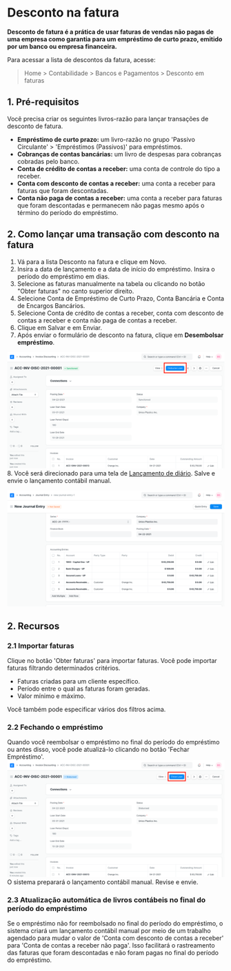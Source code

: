# Desconto na fatura



**Desconto de fatura é a prática de usar faturas de vendas não pagas de uma empresa como garantia para um empréstimo de curto prazo, emitido por um banco ou empresa financeira.**


Para acessar a lista de descontos da fatura, acesse:



> 
> Home > Contabilidade > Bancos e Pagamentos > Desconto em faturas
> 
> 
> 


## 1. Pré-requisitos


Você precisa criar os seguintes livros-razão para lançar transações de desconto de fatura.


* **Empréstimo de curto prazo:** um livro-razão no grupo 'Passivo Circulante' > 'Empréstimos (Passivos)' para empréstimos.
* **Cobranças de contas bancárias:** um livro de despesas para cobranças cobradas pelo banco.
* **Conta de crédito de contas a receber:** uma conta de controle do tipo a receber.
* **Conta com desconto de contas a receber:** uma conta a receber para faturas que foram descontadas.
* **Conta não paga de contas a receber:** uma conta a receber para faturas que foram descontadas e permanecem não pagas mesmo após o término do período do empréstimo.


## 2. Como lançar uma transação com desconto na fatura


1. Vá para a lista Desconto na fatura e clique em Novo.
2. Insira a data de lançamento e a data de início do empréstimo. Insira o período do empréstimo em dias.
3. Selecione as faturas manualmente na tabela ou clicando no botão "Obter faturas" no canto superior direito.
4. Selecione Conta de Empréstimo de Curto Prazo, Conta Bancária e Conta de Encargos Bancários.
5. Selecione Conta de crédito de contas a receber, conta com desconto de contas a receber e conta não paga de contas a receber.
6. Clique em Salvar e em Enviar.
7. Após enviar o formulário de desconto na fatura, clique em **Desembolsar empréstimo**.


![Desembolsar empréstimo com desconto na fatura](/files/invoice-discounting.png)
8. Você será direcionado para uma tela de [Lançamento de diário](/docs/pt/accounts/journal-entry). Salve e envie o lançamento contábil manual.


![Lançamento diário](/files/invoice-discounting-journal-entry.png)


## 2. Recursos


### 2.1 Importar faturas


Clique no botão 'Obter faturas' para importar faturas. Você pode importar faturas filtrando determinados critérios.


* Faturas criadas para um cliente específico.
* Período entre o qual as faturas foram geradas.
* Valor mínimo e máximo.


Você também pode especificar vários dos filtros acima.


### 2.2 Fechando o empréstimo


Quando você reembolsar o empréstimo no final do período do empréstimo ou antes disso, você pode atualizá-lo clicando no botão 'Fechar Empréstimo'.
 ![Lançamento diário](/files/invoice-discounting-close-loan.png)
O sistema preparará o lançamento contábil manual. Revise e envie.


### 2.3 Atualização automática de livros contábeis no final do período do empréstimo


Se o empréstimo não for reembolsado no final do período do empréstimo, o sistema criará um lançamento contábil manual por meio de um trabalho agendado para mudar o valor de 'Conta com desconto de contas a receber' para 'Conta de contas a receber não paga'. Isso facilitará o rastreamento das faturas que foram descontadas e não foram pagas no final do período do empréstimo.



